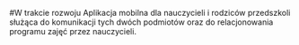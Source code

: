 #W trakcie rozwoju
Aplikacja mobilna dla nauczycieli i rodziców przedszkoli służąca do komunikacji tych dwóch podmiotów oraz do relacjonowania programu zajęć przez nauczycieli. 
